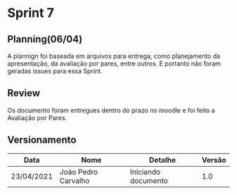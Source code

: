 # Sprint 7

## Planning(06/04)

A plannign foi baseada em arquivos para entrega, como planejamento da apresentação, da avaliação por pares, entre outros. E portanto não foram geradas issues para essa Sprint.

## Review

Os documento foram entregues dentro do prazo no moodle e foi feito a Avaliação por Pares. 

## Versionamento

|Data|Nome|Detalhe|Versão|
|---|---|---|---|
|23/04/2021|João Pedro Carvalho|Iniciando documento|1.0|